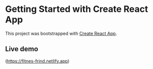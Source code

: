 # Getting Started with Create React App

This project was bootstrapped with [Create React App](https://github.com/facebook/create-react-app).
## Live demo 
(https://fitnes-frind.netlify.app)
